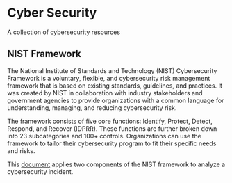 # Cyber Security
A collection of cybersecurity  resources

## NIST Framework 

The National Institute of Standards and Technology (NIST) Cybersecurity Framework is a voluntary, flexible, and  cybersecurity risk management framework that is based on existing standards, guidelines, and practices. It was created by NIST in collaboration with industry stakeholders and government agencies to provide organizations with a common language for understanding, managing, and reducing cybersecurity risk.

The framework consists of five core functions: Identify, Protect, Detect, Respond, and Recover (IDPRR). These functions are further broken down into 23 subcategories and 100+ controls. Organizations can use the framework to tailor their cybersecurity program to fit their specific needs and risks.

This [document](https://github.com/reecekol/cybersecurity/blob/master/NIST/Project1.pdf)  applies two components of the NIST framework to analyze a cybersecurity incident.

